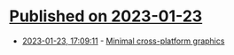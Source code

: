 # [Published on 2023-01-23](index.md)

* [2023-01-23, 17:09:11](https://lobste.rs/s/xxbo7n/minimal_cross_platform_graphics) - [Minimal cross-platform graphics](https://zserge.com/posts/fenster/)
